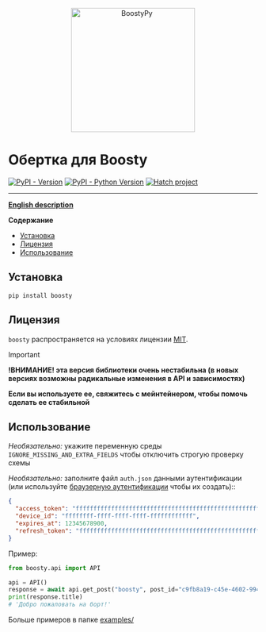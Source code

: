 <p align="center">
  <a href="https://github.com/barsikus007/boosty">
    <img src="https://raw.githubusercontent.com/barsikus007/boosty/master/logo.svg" alt="BoostyPy" height="250px">
  </a>
</p>

# Обертка для Boosty

[![PyPI - Version](https://img.shields.io/pypi/v/boosty.svg)](https://pypi.org/project/boosty)
[![PyPI - Python Version](https://img.shields.io/pypi/pyversions/boosty.svg)](https://pypi.org/project/boosty)
[![Hatch project](https://img.shields.io/badge/%F0%9F%A5%9A-Hatch-4051b5.svg)](https://github.com/pypa/hatch)

-----

**[English description](README.md)**

**Содержание**

- [Установка](#установка)
- [Лицензия](#лицензия)
- [Использование](#использование)

## Установка

```console
pip install boosty
```

## Лицензия

`boosty` распространяется на условиях лицензии [MIT](https://spdx.org/licenses/MIT.html).

> [!IMPORTANT]
> **!ВНИМАНИЕ! эта версия библиотеки очень нестабильна (в новых версиях возможны радикальные изменения в API и зависимостях)**
>
> **Если вы используете ее, свяжитесь с мейнтейнером, чтобы помочь сделать ее стабильной**

## Использование

*Необязательно:* укажите переменную среды `IGNORE_MISSING_AND_EXTRA_FIELDS` чтобы отключить строгую проверку схемы

*Необязательно:* заполните файл `auth.json` данными аутентификации (или используйте [браузерную аутентификации](https://github.com/barsikus007/boosty/blob/master/examples/browser_auth.py) чтобы их создать)::

```json
{
  "access_token": "ffffffffffffffffffffffffffffffffffffffffffffffffffffffffffffffff",
  "device_id": "ffffffff-ffff-ffff-ffff-ffffffffffff",
  "expires_at": 12345678900,
  "refresh_token": "ffffffffffffffffffffffffffffffffffffffffffffffffffffffffffffffff"
}
```

Пример:

```python
from boosty.api import API

api = API()
response = await api.get_post("boosty", post_id="c9fb8a19-c45e-4602-9942-087c3af28c1b")
print(response.title)
# 'Добро пожаловать на борт!'
```

Больше примеров в папке [examples/](https://github.com/barsikus007/boosty/blob/master/examples/)
